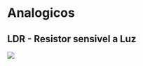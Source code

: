 # Analogicos


## LDR - Resistor sensivel a Luz

![](https://cdn.awsli.com.br/production/static/img/fancybox_overlay.png)
